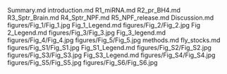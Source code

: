 Summary.md
introduction.md
R1_miRNA.md
R2_pr_BH4.md
R3_Sptr_Brain.md
R4_Sptr_NPF.md
R5_NPF_release.md
Discussion.md
figures/Fig_1/Fig_1.jpg
Fig_1_Legend.md
figures/Fig_2/Fig_2.jpg
Fig 2_Legend.md
figures/Fig_3/Fig_3.jpg
Fig_3_legend.md
figures/Fig_4/Fig_4.jpg
figures/Fig_5/Fig_5.jpg
methods.md
fly_stocks.md
figures/Fig_S1/Fig_S1.jpg
Fig_S1_Legend.md
figures/Fig_S2/Fig_S2.jpg
figures/Fig_S3/Fig_S3.jpg
Fig_S3_Legend.md
figures/Fig_S4/Fig_S4.jpg
figures/Fig_S5/Fig_S5.jpg
figures/Fig_S6/Fig_S6.jpg